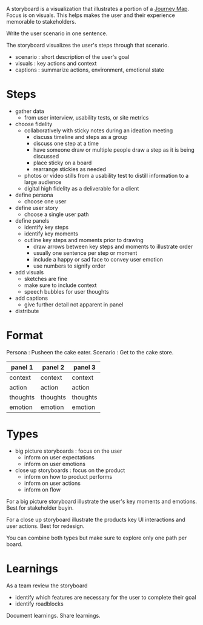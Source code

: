 A storyboard is a visualization that illustrates a portion of a [Journey Map](Tooling/Journey%20Map.md). 
Focus is on visuals. This helps makes the user and their experience memorable to stakeholders.

Write the user scenario in one sentence.

The storyboard visualizes the user's steps through that scenario.

- scenario : short description of the user's goal
- visuals : key actions and context
- captions : summarize actions, environment, emotional state

# Steps

- gather data
	- from user interview, usability tests, or site metrics
- choose fidelity
	- collaboratively with sticky notes during an ideation meeting
		- discuss timeline and steps as a group
		- discuss one step at a time
		- have someone draw or multiple people draw a step as it is being discussed
		- place sticky on a board
		- rearrange stickies as needed
	- photos or video stills from a usability test to distill information to a large audience
	- digital high fidelity as a deliverable for a client
- define persona
	- choose one user
- define user story
	- choose a single user path
- define panels
	- identify key steps
	- identify key moments
	- outline key steps and moments prior to drawing
		- draw arrows between key steps and moments to illustrate order
		- usually one sentence per step or moment
		- include a happy or sad face to convey user emotion
		- use numbers to signify order
- add visuals
	- sketches are fine
	- make sure to include context
	- speech bubbles for user thoughts
- add captions
	- give further detail not apparent in panel
- distribute

# Format

Persona :  Pusheen the cake eater.
Scenario : Get to the cake store.

|panel 1|panel 2|panel 3|
|--|--|--|
|context|context|context|
|action|action|action|
|thoughts|thoughts|thoughts|
|emotion|emotion|emotion|

# Types

- big picture storyboards : focus on the user
	- inform on user expectations
	- inform on user emotions
- close up storyboards : focus on the product
	- inform on how to product performs
	- inform on user actions
	- inform on flow

For a big picture storyboard illustrate the user's key moments and emotions.
Best for stakeholder buyin.

For a close up storyboard illustrate the products key UI interactions and user actions.
Best for redesign.

You can combine both types but make sure to explore only one path per board.

# Learnings

As a team review the storyboard

- identify which features are necessary for the user to complete their goal
- identify roadblocks

Document learnings.
Share learnings.
